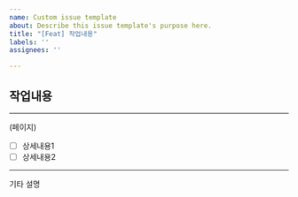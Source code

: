 ```yaml
---
name: Custom issue template
about: Describe this issue template's purpose here.
title: "[Feat] 작업내용"
labels: ''
assignees: ''

---
```


## 작업내용
---
(페이지)
- [ ] 상세내용1
- [ ] 상세내용2
---
기타 설명
